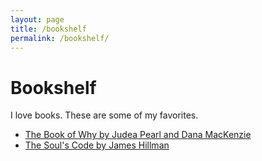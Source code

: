 ```yaml
---
layout: page
title: /bookshelf
permalink: /bookshelf/
---
```


# Bookshelf
I love books. These are some of my favorites.
<br />

- [The Book of Why by Judea Pearl and Dana MacKenzie](https://www.amazon.com/Book-Why-Science-Cause-Effect/dp/046509760X)
- [The Soul's Code by James Hillman](https://www.amazon.com/Souls-Code-Search-Character-Calling/dp/0399180141/ref=sr_1_1?keywords=the+soul%27s+code&qid=1571093820&s=books&sr=1-1)

